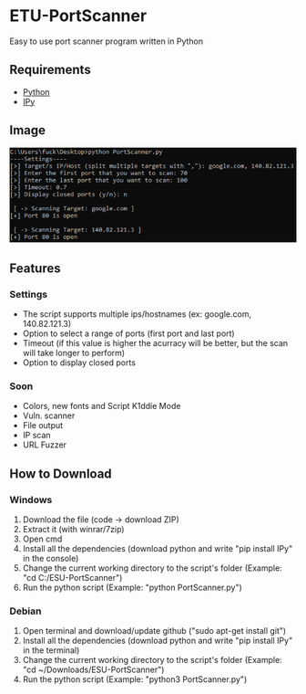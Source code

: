 # ETU-PortScanner
Easy to use port scanner program written in Python

## Requirements
- [Python](https://www.python.org/)
- [IPy](https://pypi.org/project/IPy/)

## Image
![alt text](https://github.com/Wtf-Is-This-x1337/ETU-PortScanner/blob/main/images/main.png?raw=true)

## Features
### Settings
- The script supports multiple ips/hostnames (ex: google.com, 140.82.121.3)
- Option to select a range of ports (first port and last port)
- Timeout (if this value is higher the acurracy will be better, but the scan will take longer to perform)
- Option to display closed ports
### Soon
- Colors, new fonts and Script K1ddie Mode
- Vuln. scanner
- File output
- IP scan
- URL Fuzzer

## How to Download
### Windows
1. Download the file (code -> download ZIP)
2. Extract it (with winrar/7zip)
3. Open cmd
4. Install all the dependencies (download python and write "pip install IPy" in the console)
5. Change the current working directory to the script's folder (Example: "cd C:/ESU-PortScanner")
6. Run the python script (Example: "python PortScanner.py")
### Debian
1. Open terminal and download/update github ("sudo apt-get install git")
2. Install all the dependencies (download python and write "pip install IPy" in the terminal)
3. Change the current working directory to the script's folder (Example: "cd ~/Downloads/ESU-PortScanner")
4. Run the python script (Example: "python3 PortScanner.py")
